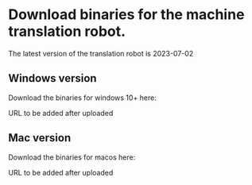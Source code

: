 # Download binaries for the machine translation robot.

The latest version of the translation robot is 2023-07-02

## Windows version
Download the binaries for windows 10+ here:

URL to be added after uploaded

## Mac version
Download the binaries for macos here:

URL to be added after uploaded